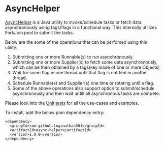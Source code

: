 # AsyncHelper
<a href="https://github.com/loganathan001/AsyncHelper/blob/master/Project/asynchelper/src/main/java/com/github/loganathan001/asynchelper/AsyncHelper.java">AsyncHelper</a> is a Java utility to invoke/schedule tasks or fetch data asynchronously using tags/flags in a functional way. This internally utilizes ForkJoin pool to submit the tasks.


Below are the some of the operations that can be perfomed using this utility:
1. Submitting one or more Runnable(s) to run asynchronously.
2. Submitting one or more Supplier(s) to fetch some data asynchronously, which can be then obtained by a tags(key made of one or more Objects)
4. Wait for some flag in one thread until that flag is notified in another thread.
3. Schedule Runnable(s) and Supplier(s) one time or rotating until a flag.
5. Some of the above operations also support option to submit/schedule asynchronously and then wait untill all asynchronous tasks are compete.


Please look into the <a href="https://github.com/loganathan001/AsyncHelper/blob/master/Project/asynchelper/src/test/java/com/github/loganathan001/asynchelper/AsyncHelperTest.java">Unit tests</a> for all the use-cases and examples.

To install, add the below pom dependency entry:
```
<dependency>
  <groupId>com.github.loganathan001</groupId>
  <artifactId>async-helper</artifactId>
  <version>1.0.0</version>
</dependency>
```
